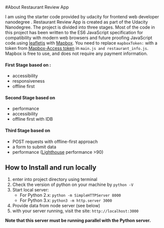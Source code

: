 #About Restaurant Review App

I am using the starter code provided by udacity for frontend web developer nanodegree .
  Restaurant Review App  is created as part of the Udacity Nanodegree. The project is divided into three stages.
  Most of the code in this project has been written to the ES6 JavaScript specification for compatibility with modern web browsers
  and future proofing JavaScript code.using [leafletjs](https://leafletjs.com/) with [Mapbox](https://www.mapbox.com/). You need to replace `mapboxToken:` with a token from [Mapbox-Access token](https://www.mapbox.com/help/how-access-tokens-work/) in `main.js and restaurant_info.js`. Mapbox is free to use, and does not require any payment information.
#### First Stage based on :

- accessibility
- responsiveness
- offline first

#### Second Stage based on

- performance
- accessibility
- offline first with IDB


#### Third Stage  based on 

- POST requests with offline-first approach
- a form to submit data
- performance ([Lighthouse](https://developers.google.com/web/tools/lighthouse/) performance >90)



## How to Install and run locally



1. enter into project directory using terminal
2. Check  the version of python on your machine by `python -V`
3. Start local server:
	- For Python 2.x: `python -m SimpleHTTPServer 8000`
	- For Python 3.x: `python3 -m http.server 3000`
4. Provide data from node server (see below)
5. with your server running, visit the site: `http://localhost:3000`




**Note that this server must be running parallel with the Python server.**


